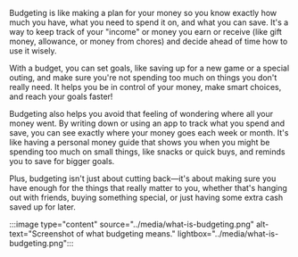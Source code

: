 Budgeting is like making a plan for your money so you know exactly how much you have, what you need to spend it on, and what you can save. It's a way to keep track of your "income" or money you earn or receive (like gift money, allowance, or money from chores) and decide ahead of time how to use it wisely. 

With a budget, you can set goals, like saving up for a new game or a special outing, and make sure you're not spending too much on things you don't really need. It helps you be in control of your money, make smart choices, and reach your goals faster!

Budgeting also helps you avoid that feeling of wondering where all your money went. By writing down or using an app to track what you spend and save, you can see exactly where your money goes each week or month. It's like having a personal money guide that shows you when you might be spending too much on small things, like snacks or quick buys, and reminds you to save for bigger goals. 

Plus, budgeting isn't just about cutting back—it's about making sure you have enough for the things that really matter to you, whether that's hanging out with friends, buying something special, or just having some extra cash saved up for later.

:::image type="content" source="../media/what-is-budgeting.png" alt-text="Screenshot of what budgeting means." lightbox="../media/what-is-budgeting.png":::